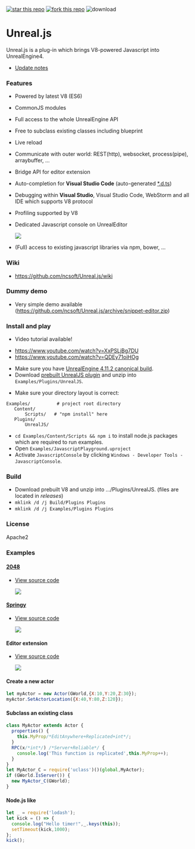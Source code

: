 [![star this repo](http://githubbadges.com/star.svg?user=ncsoft&repo=Unreal.js&style=default)](https://github.com/ncsoft/Unreal.js)
[![fork this repo](http://githubbadges.com/fork.svg?user=ncsoft&repo=Unreal.js&style=default)](https://github.com/ncsoft/Unreal.js/fork) ![download](https://img.shields.io/github/downloads/ncsoft/Unreal.js/total.svg)
# Unreal.js

Unreal.js is a plug-in which brings V8-powered Javascript into UnrealEngine4. 

- [Update notes](https://github.com/ncsoft/Unreal.js/wiki/Update-notes)

### Features
- Powered by latest V8 (ES6)
- CommonJS modules
- Full access to the whole UnrealEngine API
- Free to subclass existing classes including blueprint
- Live reload
- Communicate with outer world: REST(http), websocket, process(pipe), arraybuffer, ...
- Bridge API for editor extension
- Auto-completion for **Visual Studio Code** (auto-generated [*.d.ts](http://definitelytyped.org/))
- Debugging within **Visual Studio**, Visual Studio Code, WebStorm and all IDE which supports V8 protocol
- Profiling supported by V8
- Dedicated Javascript console on UnrealEditor

  ![](https://github.com/ncsoft/Unreal.js/blob/master/doc/images/UnrealJs_JavascriptConsole.gif) 

- (Full) access to existing javascript libraries via npm, bower, ...
  
### Wiki
- https://github.com/ncsoft/Unreal.js/wiki

### Dummy demo 
- Very simple demo available (https://github.com/ncsoft/Unreal.js/archive/snippet-editor.zip)

### Install and play
- Video tutorial available! 
 * https://www.youtube.com/watch?v=XxPSLjBg7DU
 * https://www.youtube.com/watch?v=QDEy71oiHOg
- Make sure you have [UnrealEngine 4.11.2 canonical build](https://www.unrealengine.com/dashboard).
- Download [prebuilt UnrealJS plugin](https://github.com/ncsoft/Unreal.js/releases) and unzip into `Examples/Plugins/UnrealJS`.
 * Make sure your directory layout is correct:
  ```
 Examples/          # project root directory
     Content/
         Scripts/   # "npm install" here
     Plugins/
         UnrealJS/
```            
- `cd Examples/Content/Scripts && npm i` to install node.js packages which are required to run examples.
- Open `Examples/JavascriptPlayground.uproject`
- Activate `JavascriptConsole` by clicking `Windows - Developer Tools - JavascriptConsole`.

### Build
- Download prebuilt V8 and unzip into .../Plugins/UnrealJS. (files are located in *releases*)
- ```mklink /d /j Build/Plugins Plugins```
- ```mklink /d /j Examples/Plugins Plugins```

### License
Apache2

### Examples

#### [2048](https://github.com/gabrielecirulli/2048)
- [View source code](https://github.com/ncsoft/Unreal.js/blob/master/Examples/Content/Scripts/2048/)

  ![](https://github.com/ncsoft/Unreal.js/blob/master/doc/images/UnrealJs_example_2048.gif)

#### [Springy](http://getspringy.com)
- [View source code](https://github.com/ncsoft/Unreal.js/blob/master/Examples/Content/Scripts/helloSpringy.js)

  ![](https://github.com/ncsoft/Unreal.js/blob/master/doc/images/UnrealJs_springy.gif)

#### Editor extension
- [View source code](https://github.com/ncsoft/Unreal.js/blob/master/Examples/Content/Scripts/extension-spiralGenerator.js)

  ![](https://github.com/ncsoft/Unreal.js/blob/master/doc/images/UnrealJs_editor.gif)
  
#### Create a new actor
```js
let myActor = new Actor(GWorld,{X:10,Y:20,Z:30});
myActor.SetActorLocation({X:40,Y:80,Z:120});
```

#### Subclass an existing class
```js
class MyActor extends Actor {
  properties() {
    this.MyProp/*EditAnywhere+Replicated+int*/;
  }
  RPC(x/*int*/) /*Server+Reliable*/ {
    console.log('This function is replicated',this.MyProp++);
  }
}
let MyActor_C = require('uclass')()(global,MyActor);
if (GWorld.IsServer()) { 
  new MyActor_C(GWorld);
}
```

#### Node.js like 
```js
let _ = require('lodash');
let kick = () => {
  console.log("Hello timer!",_.keys(this));
  setTimeout(kick,1000);
};
kick();
```
